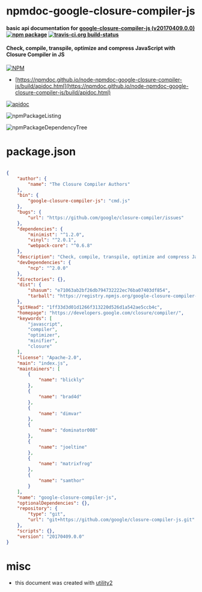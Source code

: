 # npmdoc-google-closure-compiler-js

#### basic api documentation for  [google-closure-compiler-js (v20170409.0.0)](https://developers.google.com/closure/compiler/)  [![npm package](https://img.shields.io/npm/v/npmdoc-google-closure-compiler-js.svg?style=flat-square)](https://www.npmjs.org/package/npmdoc-google-closure-compiler-js) [![travis-ci.org build-status](https://api.travis-ci.org/npmdoc/node-npmdoc-google-closure-compiler-js.svg)](https://travis-ci.org/npmdoc/node-npmdoc-google-closure-compiler-js)

#### Check, compile, transpile, optimize and compress JavaScript with Closure Compiler in JS

[![NPM](https://nodei.co/npm/google-closure-compiler-js.png?downloads=true&downloadRank=true&stars=true)](https://www.npmjs.com/package/google-closure-compiler-js)

- [https://npmdoc.github.io/node-npmdoc-google-closure-compiler-js/build/apidoc.html](https://npmdoc.github.io/node-npmdoc-google-closure-compiler-js/build/apidoc.html)

[![apidoc](https://npmdoc.github.io/node-npmdoc-google-closure-compiler-js/build/screenCapture.buildCi.browser.%252Ftmp%252Fbuild%252Fapidoc.html.png)](https://npmdoc.github.io/node-npmdoc-google-closure-compiler-js/build/apidoc.html)

![npmPackageListing](https://npmdoc.github.io/node-npmdoc-google-closure-compiler-js/build/screenCapture.npmPackageListing.svg)

![npmPackageDependencyTree](https://npmdoc.github.io/node-npmdoc-google-closure-compiler-js/build/screenCapture.npmPackageDependencyTree.svg)



# package.json

```json

{
    "author": {
        "name": "The Closure Compiler Authors"
    },
    "bin": {
        "google-closure-compiler-js": "cmd.js"
    },
    "bugs": {
        "url": "https://github.com/google/closure-compiler/issues"
    },
    "dependencies": {
        "minimist": "^1.2.0",
        "vinyl": "^2.0.1",
        "webpack-core": "^0.6.8"
    },
    "description": "Check, compile, transpile, optimize and compress JavaScript with Closure Compiler in JS",
    "devDependencies": {
        "ncp": "^2.0.0"
    },
    "directories": {},
    "dist": {
        "shasum": "e71063ab2bf26db794732222ec76ba07403df854",
        "tarball": "https://registry.npmjs.org/google-closure-compiler-js/-/google-closure-compiler-js-20170409.0.0.tgz"
    },
    "gitHead": "1ff33d3d01d1266f313220d526d1a542ae5ccb4c",
    "homepage": "https://developers.google.com/closure/compiler/",
    "keywords": [
        "javascript",
        "compiler",
        "optimizer",
        "minifier",
        "closure"
    ],
    "license": "Apache-2.0",
    "main": "index.js",
    "maintainers": [
        {
            "name": "blickly"
        },
        {
            "name": "brad4d"
        },
        {
            "name": "dimvar"
        },
        {
            "name": "dominator008"
        },
        {
            "name": "joeltine"
        },
        {
            "name": "matrixfrog"
        },
        {
            "name": "samthor"
        }
    ],
    "name": "google-closure-compiler-js",
    "optionalDependencies": {},
    "repository": {
        "type": "git",
        "url": "git+https://github.com/google/closure-compiler-js.git"
    },
    "scripts": {},
    "version": "20170409.0.0"
}
```



# misc
- this document was created with [utility2](https://github.com/kaizhu256/node-utility2)

